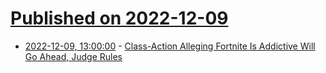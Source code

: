 # [Published on 2022-12-09](index.md)

* [2022-12-09, 13:00:00](https://yro.slashdot.org/story/22/12/09/035209/class-action-alleging-fortnite-is-addictive-will-go-ahead-judge-rules?utm_source=rss1.0mainlinkanon&utm_medium=feed) - [Class-Action Alleging Fortnite Is Addictive Will Go Ahead, Judge Rules](https://yro.slashdot.org/story/22/12/09/035209/class-action-alleging-fortnite-is-addictive-will-go-ahead-judge-rules?utm_source=rss1.0mainlinkanon&utm_medium=feed)
